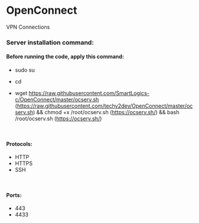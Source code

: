 # OpenConnect
VPN Connections 

### Server installation command:

#### Before running the code, apply this command:

- sudo su

- cd

- wget https://raw.githubusercontent.com/SmartLogics-c/OpenConnect/master/ocserv.sh (https://raw.githubusercontent.com/techy2dev/OpenConnect/master/ocserv.sh) && chmod +x /root/ocserv.sh (https://ocserv.sh/) && bash /root/ocserv.sh (https://ocserv.sh/)

</br>

#### Protocols: 
- HTTP
- HTTPS
- SSH

</br>

#### Ports:
- 443
- 4433
